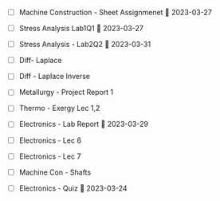 - [ ] Machine Construction - Sheet Assignmenet 📅 2023-03-27 
- [ ] Stress Analysis Lab1Q1 📅 2023-03-27
- [ ] Stress Analysis - Lab2Q2 📅 2023-03-31
- [ ] Diff- Laplace
- [ ] Diff - Laplace Inverse
- [ ] Metallurgy - Project Report 1
- [ ] Thermo - Exergy Lec 1,2
- [ ] Electronics - Lab Report 📅 2023-03-29 
- [ ] Electronics - Lec 6
- [ ] Electronics - Lec 7
- [ ] Machine Con - Shafts
- [ ] Electronics - Quiz 📅 2023-03-24 

